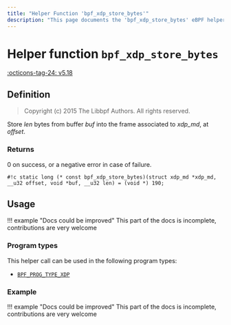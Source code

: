 ```yaml
---
title: "Helper Function 'bpf_xdp_store_bytes'"
description: "This page documents the 'bpf_xdp_store_bytes' eBPF helper function, including its definition, usage, program types that can use it, and examples."
---
```

# Helper function `bpf_xdp_store_bytes`

<!-- [FEATURE_TAG](bpf_xdp_store_bytes) -->
[:octicons-tag-24: v5.18](https://github.com/torvalds/linux/commit/3f364222d032eea6b245780e845ad213dab28cdd)
<!-- [/FEATURE_TAG] -->

## Definition

> Copyright (c) 2015 The Libbpf Authors. All rights reserved.


<!-- [HELPER_FUNC_DEF] -->
Store _len_ bytes from buffer _buf_ into the frame associated to _xdp_md_, at _offset_.

### Returns

0 on success, or a negative error in case of failure.

`#!c static long (* const bpf_xdp_store_bytes)(struct xdp_md *xdp_md, __u32 offset, void *buf, __u32 len) = (void *) 190;`
<!-- [/HELPER_FUNC_DEF] -->

## Usage

!!! example "Docs could be improved"
    This part of the docs is incomplete, contributions are very welcome

### Program types

This helper call can be used in the following program types:

<!-- DO NOT EDIT MANUALLY -->
<!-- [HELPER_FUNC_PROG_REF] -->
 * [`BPF_PROG_TYPE_XDP`](../program-type/BPF_PROG_TYPE_XDP.md)
<!-- [/HELPER_FUNC_PROG_REF] -->

### Example

!!! example "Docs could be improved"
    This part of the docs is incomplete, contributions are very welcome
